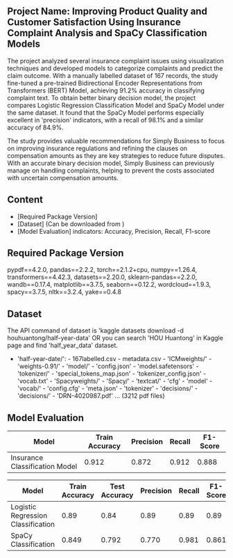 ## Project Name: Improving Product Quality and Customer Satisfaction Using Insurance Complaint Analysis and SpaCy Classification Models
The project analyzed several insurance complaint issues using visualization techniques and developed models to categorize complaints and predict the claim outcome. With a manually labelled dataset of 167 records, the study fine-tuned a pre-trained Bidirectional Encoder Representations from Transformers (BERT) Model, achieving 91.2% accuracy in classifying complaint text. To obtain better binary decision model, the project compares Logistic Regression Classification Model and SpaCy Model under the same dataset. It found that the SpaCy Model performs especially excellent in 'precision' indicators, with a recall of 98.1% and a similar accuracy of 84.9%.

The study provides valuable recommendations for Simply Business to focus on improving insurance regulations and refining the clauses on compensation amounts as they are key strategies to reduce future disputes. With an accurate binary decision model, Simply Business can previously manage on handling complaints, helping to prevent the costs associated with uncertain compensation amounts.


## Content
- [Required Package Version] 
- [Dataset] (Can be downloaded from )
- [Model Evaluation] indicators: Accuracy, Precision, Recall, F1-score


## Required Package Version
pypdf==4.2.0, pandas==2.2.2, torch==2.1.2+cpu, numpy==1.26.4, transformers==4.42.3, datasets==2.20.0, sklearn-pandas==2.2.0, wandb==0.17.4, matplotlib==3.7.5, seaborn==0.12.2, wordcloud==1.9.3, spacy==3.7.5, nltk==3.2.4, yake==0.4.8


## Dataset
The API command of dataset is 'kaggle datasets download -d houhuantong/half-year-data' OR you can search 'HOU Huantong' in Kaggle page and find 'half_year_data' dataset.

- 'half-year-date/': 
	  - 167labelled.csv
	  - metadata.csv
	  - 'ICMweights/'
	    - 'weights-0.91/'
	      - 'model/'
	        - 'config.json'
	        - 'model.safetensors'
	      - 'tokenizer/'
	        - 'special_tokens_map.json'
	        - 'tokenizer_config.json'
	        - 'vocab.txt'
	  - 'Spacyweights/'
	    - 'Spacy/'
	      - 'textcat/'
	        - 'cfg'
	        - 'model'
	      - 'vocab/'
	        - 'config.cfg'
	        - 'meta.json'
	        - 'tokenizer'
	  - 'decisions/'
	    - 'decisions/'
	      - 'DRN-4020987.pdf'
	      ... (3212 pdf files)


## Model Evaluation
| Model                           | Train Accuracy | Precision | Recall | F1-Score |
|---------------------------------|----------------|-----------|--------|----------|
| Insurance Classification Model  | 0.912          | 0.872     | 0.912  | 0.888    |


| Model                              | Train Accuracy | Test Accuracy | Precision | Recall | F1-Score |
|------------------------------------|----------------|---------------|-----------|--------|----------|
| Logistic Regression Classification | 0.89           | 0.84          | 0.89      | 0.89   | 0.89     |
| SpaCy Classification               | 0.849          | 0.792         | 0.770     | 0.981  | 0.861    |

